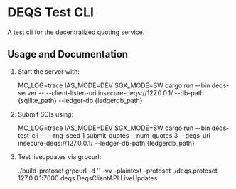 # DEQS Test CLI

A test cli for the decentralized quoting service.

## Usage and Documentation

1. Start the server with:

    MC_LOG=trace IAS_MODE=DEV SGX_MODE=SW cargo run --bin deqs-server -- --client-listen-uri insecure-deqs://127.0.0.1/ --db-path {sqllite_path} --ledger-db {ledgerdb_path}

2. Submit SCIs using:

    MC_LOG=trace IAS_MODE=DEV SGX_MODE=SW cargo run --bin deqs-test-cli -- --rng-seed 1 submit-quotes --num-quotes 3 --deqs-uri insecure-deqs://127.0.0.1/ --ledger-db-path {ledgerdb_path}

3. Test liveupdates via grpcurl:

    ./build-protoset
    grpcurl -d '' -vv -plaintext -protoset ./deqs.protoset 127.0.0.1:7000 deqs.DeqsClientAPI.LiveUpdates
